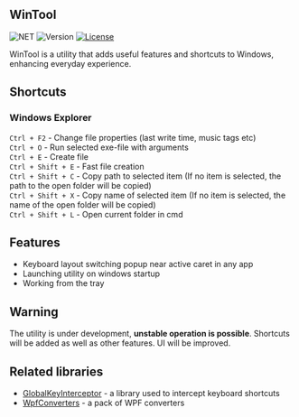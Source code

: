 ## WinTool
![NET](https://img.shields.io/badge/.NET%209-%23512BD4)
![Version](https://img.shields.io/badge/Version-0.7.0-%230c7ebf)
[![License](https://img.shields.io/github/license/arcanexhoax/WinTool.svg?color=00b542&label=License)](https://raw.githubusercontent.com/arcanexhoax/WinTool/master/LICENSE)

WinTool is a utility that adds useful features and shortcuts to Windows, enhancing everyday experience.

## Shortcuts
### Windows Explorer
`Ctrl + F2` - Change file properties (last write time, music tags etc)
<br>`Ctrl + O` - Run selected exe-file with arguments
<br>`Ctrl + E` - Create file
<br>`Ctrl + Shift + E` - Fast file creation
<br>`Ctrl + Shift + C` - Copy path to selected item (If no item is selected, the path to the open folder will be copied)
<br>`Ctrl + Shift + X` - Copy name of selected item (If no item is selected, the name of the open folder will be copied)
<br>`Ctrl + Shift + L` - Open current folder in cmd

## Features
- Keyboard layout switching popup near active caret in any app
- Launching utility on windows startup
- Working from the tray

## Warning
The utility is under development, **unstable operation is possible**. Shortcuts will be added as well as other features. UI will be improved.

## Related libraries
- [GlobalKeyInterceptor](https://github.com/arcanexhoax/GlobalKeyInterceptor) - a library used to intercept keyboard shortcuts
- [WpfConverters](https://github.com/arcanexhoax/WpfConverters) - a pack of WPF converters
